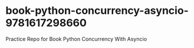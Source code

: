 # book-python-concurrency-asyncio-9781617298660
Practice Repo for Book Python Concurrency With Asyncio
